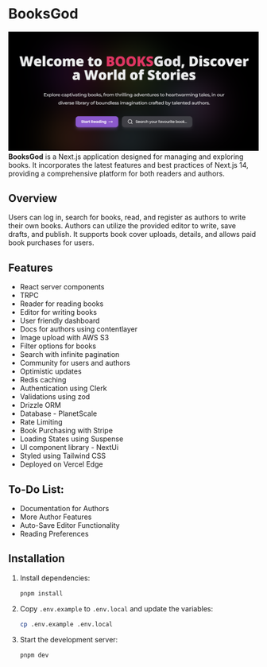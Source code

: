 # BooksGod

![](./public/booksgod.png)
**BooksGod** is a Next.js application designed for managing and exploring books. It incorporates the latest features and best practices of Next.js 14, providing a comprehensive platform for both readers and authors.

## Overview

Users can log in, search for books, read, and register as authors to write their own books. Authors can utilize the provided editor to write, save drafts, and publish. It supports book cover uploads, details, and allows paid book purchases for users.

## Features

- React server components
- TRPC
- Reader for reading books
- Editor for writing books
- User friendly dashboard
- Docs for authors using contentlayer
- Image upload with AWS S3
- Filter options for books
- Search with infinite pagination
- Community for users and authors
- Optimistic updates
- Redis caching
- Authentication using Clerk
- Validations using zod
- Drizzle ORM
- Database - PlanetScale
- Rate Limiting
- Book Purchasing with Stripe
- Loading States using Suspense
- UI component library - NextUi
- Styled using Tailwind CSS
- Deployed on Vercel Edge

## To-Do List:

- Documentation for Authors
- More Author Features
- Auto-Save Editor Functionality
- Reading Preferences

## Installation

1. Install dependencies:

   ```sh
   pnpm install
   ```

2. Copy `.env.example` to `.env.local` and update the variables:

   ```sh
   cp .env.example .env.local
   ```

3. Start the development server:

   ```sh
   pnpm dev
   ```
